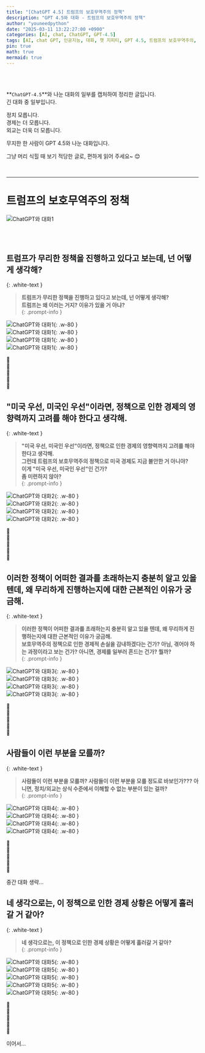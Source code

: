 ```yaml
---
title: "[ChatGPT 4.5] 트럼프의 보호무역주의 정책"
description: "GPT 4.5와 대화 - 트럼프의 보호무역주의 정책"
author: "youneedpython"
date: "2025-03-11 13:22:27:00 +0900" 
categories: [AI, chat, ChatGPT, GPT-4.5]
tags: [AI, chat GPT, 인공지능, 대화, 챗 지피티, GPT 4.5, 트럼프의 보호무역주의, 정책]
pin: true
math: true
mermaid: true
---
```


<br/><br/>

**`ChatGPT-4.5`**와 나눈 대화의 일부를 캡처하여 정리한 글입니다.    
긴 대화 중 일부입니다.  

정치 모릅니다.  
경제는 더 모릅니다.  
외교는 더욱 더 모릅니다.  

무지한 한 사람이 GPT 4.5와 나눈 대화입니다.  

그냥 머리 식힐 때 보기 적당한 글로, 편하게 읽어 주세요~ 😊  

<br/>

--- 

# 트럼프의 보호무역주의 정책

![ChatGPT와 대화1](../assets/img/2025-03-09/chatGPT.png)

<br/>
<br/>

## 트럼프가 무리한 정책을 진행하고 있다고 보는데, 넌 어떻게 생각해?
{: .white-text }
> **트럼프가 무리한 정책을 진행하고 있다고 보는데, 넌 어떻게 생각해?**  
**트럼프는 왜 이러는 거지? 이유가 있을 거 아냐?**  
{: .prompt-info }

![ChatGPT와 대화1](../assets/img/2025-03-11/chatGPT4.5-01-1.png){: .w-80 }  
![ChatGPT와 대화1](../assets/img/2025-03-11/chatGPT4.5-01-2.png){: .w-80 }  
![ChatGPT와 대화1](../assets/img/2025-03-11/chatGPT4.5-01-3.png){: .w-80 }  
![ChatGPT와 대화1](../assets/img/2025-03-11/chatGPT4.5-01-4.png){: .w-80 }  

🌿<br/>
🌿<br/>
🌿<br/>
🌿<br/>
🌿<br/>
 
## "미국 우선, 미국인 우선"이라면, 정책으로 인한 경제의 영향력까지 고려를 해야 한다고 생각해.
{: .white-text }
> **"미국 우선, 미국인 우선"이라면, 정책으로 인한 경제의 영향력까지 고려를 해야 한다고 생각해.**  
**그런데 트럼프의 보호무역주의 정책으로 미국 경제도 지금 불안한 거 아니야?**  
**이게 "미국 우선, 미국인 우선"인 건가?**   
**좀 미련하지 않아?**  
{: .prompt-info }

![ChatGPT와 대화2](../assets/img/2025-03-11/chatGPT4.5-02-1.png){: .w-80 }  
![ChatGPT와 대화2](../assets/img/2025-03-11/chatGPT4.5-02-2.png){: .w-80 }  
![ChatGPT와 대화2](../assets/img/2025-03-11/chatGPT4.5-02-3.png){: .w-80 }  
![ChatGPT와 대화2](../assets/img/2025-03-11/chatGPT4.5-02-4.png){: .w-80 }  

🌿<br/>
🌿<br/>
🌿<br/>
🌿<br/>
🌿<br/>

## 이러한 정책이 어떠한 결과를 초래하는지 충분히 알고 있을 텐데, 왜 무리하게 진행하는지에 대한 근본적인 이유가 궁금해.
{: .white-text }
> **이러한 정책이 어떠한 결과를 초래하는지 충분히 알고 있을 텐데, 왜 무리하게 진행하는지에 대한 근본적인 이유가 궁금해.**  
**보호무역주의 정책으로 인한 경제적 손실을 감내하겠다는 건가? 아님, 겪어야 하는 과정이라고 보는 건가? 아니면, 경제를 일부러 흔드는 건가? 뭘까?**  
{: .prompt-info }

![ChatGPT와 대화3](../assets/img/2025-03-11/chatGPT4.5-03-1.png){: .w-80 }  
![ChatGPT와 대화3](../assets/img/2025-03-11/chatGPT4.5-03-2.png){: .w-80 }  
![ChatGPT와 대화3](../assets/img/2025-03-11/chatGPT4.5-03-3.png){: .w-80 }  
![ChatGPT와 대화3](../assets/img/2025-03-11/chatGPT4.5-03-4.png){: .w-80 }  

🌿<br/>
🌿<br/>
🌿<br/>
🌿<br/>
🌿<br/>

## 사람들이 이런 부분을 모를까?
{: .white-text }
> **사람들이 이런 부분을 모를까? 사람들이 이런 부분을 모를 정도로 바보인가??? 아니면, 정치/외교는 상식 수준에서 이해할 수 없는 부분이 있는 걸까?**  
{: .prompt-info }
 
![ChatGPT와 대화4](../assets/img/2025-03-11/chatGPT4.5-04-1.png){: .w-80 }  
![ChatGPT와 대화4](../assets/img/2025-03-11/chatGPT4.5-04-2.png){: .w-80 }  
![ChatGPT와 대화4](../assets/img/2025-03-11/chatGPT4.5-04-3.png){: .w-80 }  
![ChatGPT와 대화4](../assets/img/2025-03-11/chatGPT4.5-04-4.png){: .w-80 }  

🌿<br/>
🌿<br/>
🌿<br/>
🌿<br/>
🌿<br/>

중간 대화 생략...   

## 네 생각으로는, 이 정책으로 인한 경제 상황은 어떻게 흘러갈 거 같아?
{: .white-text }
> **네 생각으로는, 이 정책으로 인한 경제 상황은 어떻게 흘러갈 거 같아?**  
{: .prompt-info }

![ChatGPT와 대화5](../assets/img/2025-03-11/chatGPT4.5-05-1.png){: .w-80 }  
![ChatGPT와 대화5](../assets/img/2025-03-11/chatGPT4.5-05-2.png){: .w-80 }  
![ChatGPT와 대화5](../assets/img/2025-03-11/chatGPT4.5-05-3.png){: .w-80 }  
![ChatGPT와 대화5](../assets/img/2025-03-11/chatGPT4.5-05-4.png){: .w-80 }  
![ChatGPT와 대화5](../assets/img/2025-03-11/chatGPT4.5-05-5.png){: .w-80 }  

🌿<br/>
🌿<br/>
🌿<br/>
🌿<br/>
🌿<br/>


이어서...  

